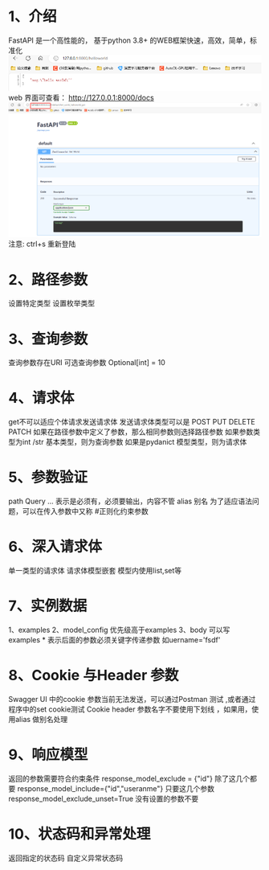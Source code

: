 # 1、介绍
FastAPI 是一个高性能的，
基于python 3.8+ 的WEB框架快速，高效，简单，标准化
![alt text](image/image.png)
web 界面可查看：
http://127.0.0.1:8000/docs
![alt text](image/web.png)
注意: ctrl+s 重新登陆

# 2、路径参数
设置特定类型
设置枚举类型

# 3、查询参数
查询参数存在URI
可选查询参数 Optional[int] = 10

# 4、请求体
get不可以适应个体请求发送请求体
发送请求体类型可以是 POST PUT DELETE PATCH
如果在路径参数中定义了参数，那么相同参数则选择路径参数
如果参数类型为int /str 基本类型，则为查询参数
如果是pydanict 模型类型，则为请求体

# 5、参数验证
path Query
... 表示是必须有，必须要输出，内容不管
alias 别名 为了适应语法问题，可以在传入参数中又称
#正则化约束参数

# 6、深入请求体
单一类型的请求体
请求体模型嵌套
模型内使用list,set等

# 7、实例数据
1、examples
2、model_config 优先级高于examples
3、body 可以写examples * 表示后面的参数必须关键字传递参数 如uername='fsdf'    

# 8、Cookie 与Header 参数
Swagger UI 中的cookie 参数当前无法发送，可以通过Postman 测试 ,或者通过程序中的set cookie测试
Cookie header 参数名字不要使用下划线 ，如果用，使用alias 做别名处理

# 9、响应模型
返回的参数需要符合约束条件
response_model_exclude = {"id"} 除了这几个都要
response_model_include={"id","useranme"} 只要这几个参数
response_model_exclude_unset=True 没有设置的参数不要  

# 10、状态码和异常处理
返回指定的状态码
自定义异常状态码





